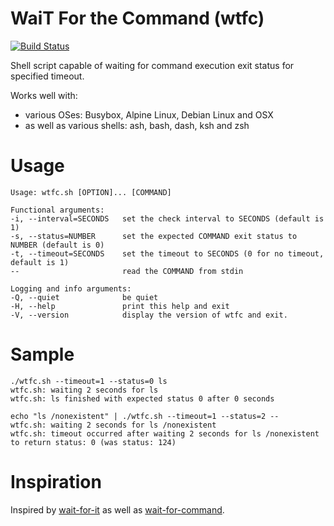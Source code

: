 WaiT For the Command (wtfc)
===
[![Build Status](https://secure.travis-ci.org/typekpb/wtfc.png?branch=master)](http://travis-ci.org/typekpb/wtfc)

Shell script capable of waiting for command execution exit status for specified timeout.

Works well with:
* various OSes: Busybox, Alpine Linux, Debian Linux and OSX
* as well as various shells: ash, bash, dash, ksh and zsh

Usage
===

    Usage: wtfc.sh [OPTION]... [COMMAND]

    Functional arguments:
    -i, --interval=SECONDS   set the check interval to SECONDS (default is 1)
    -s, --status=NUMBER      set the expected COMMAND exit status to NUMBER (default is 0)
    -t, --timeout=SECONDS    set the timeout to SECONDS (0 for no timeout, default is 1)
    --                       read the COMMAND from stdin
    
    Logging and info arguments:
    -Q, --quiet              be quiet
    -H, --help               print this help and exit
    -V, --version            display the version of wtfc and exit.

Sample
===

    ./wtfc.sh --timeout=1 --status=0 ls
    wtfc.sh: waiting 2 seconds for ls
    wtfc.sh: ls finished with expected status 0 after 0 seconds

    echo "ls /nonexistent" | ./wtfc.sh --timeout=1 --status=2 --
    wtfc.sh: waiting 2 seconds for ls /nonexistent
    wtfc.sh: timeout occurred after waiting 2 seconds for ls /nonexistent to return status: 0 (was status: 124)

Inspiration
===

Inspired by [wait-for-it](https://github.com/vishnubob/wait-for-it) as well as [wait-for-command](https://github.com/ettore26/wait-for-command).